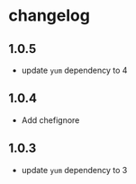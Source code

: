 # changelog

## 1.0.5
* update `yum` dependency to 4

## 1.0.4
* Add chefignore

## 1.0.3
* update `yum` dependency to 3
